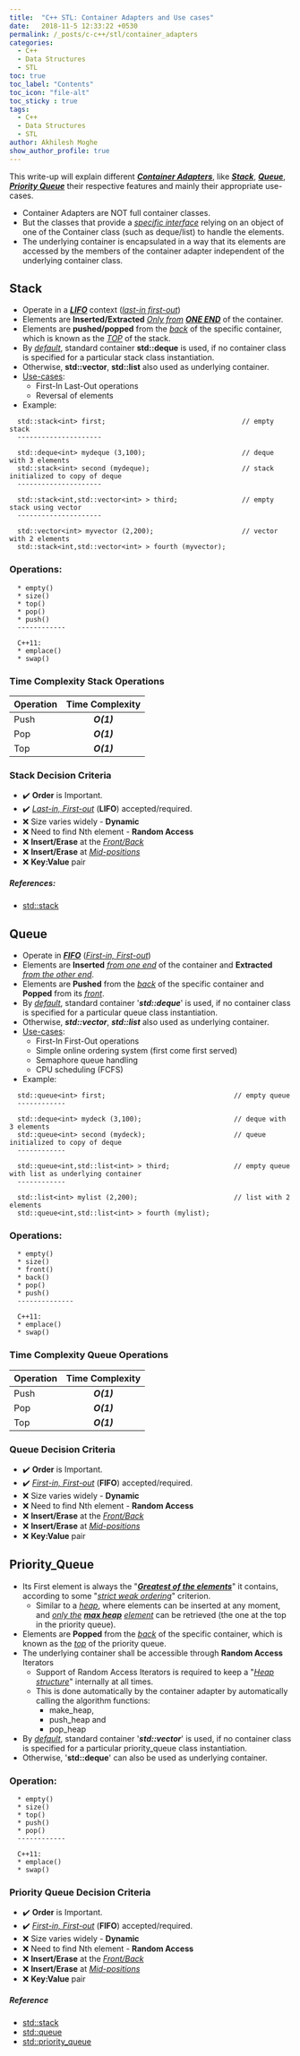 ```yaml
---
title:  "C++ STL: Container Adapters and Use cases"
date:   2018-11-5 12:33:22 +0530
permalink: /_posts/c-c++/stl/container_adapters
categories:
  - C++
  - Data Structures
  - STL
toc: true
toc_label: "Contents"
toc_icon: "file-alt"
toc_sticky : true
tags:
  - C++
  - Data Structures
  - STL
author: Akhilesh Moghe
show_author_profile: true
---
```


This write-up will explain different __*<u>Container Adapters</u>*__, like __*<u>Stack</u>*__, __*<u>Queue</u>*__, __*<u>Priority Queue</u>*__ their respective features and mainly their appropriate use-cases.
  - Container Adapters are NOT full container classes.
  - But the classes that provide a *<u>specific interface</u>* relying on an object of one of the Container class (such as deque/list) to handle the elements.
  - The underlying container is encapsulated in a way that its elements are accessed by the members of the container adapter independent of the underlying container class.

## Stack
  - Operate in a __*<u>LIFO</u>*__ context (*<u>last-in first-out</u>*)
  - Elements are __Inserted/Extracted__ *<u>Only from</u>* __*<u>ONE END</u>*__ of the container.
  - Elements are __pushed/popped__ from the *<u>back</u>* of the specific container, which is known as the *<u>TOP</u>* of the stack.
  - By *<u>default</u>*, standard container __std::deque__ is used, if no container class is specified for a particular stack class instantiation.
  - Otherwise, __std::vector__, __std::list__ also used as underlying container.
  - <u>Use-cases</u>:
    - First-In Last-Out operations
    - Reversal of elements
  - Example:
  ```
    std::stack<int> first;                                  // empty stack
    ---------------------
    
    std::deque<int> mydeque (3,100);                        // deque with 3 elements
    std::stack<int> second (mydeque);                       // stack initialized to copy of deque
    ---------------------
    
    std::stack<int,std::vector<int> > third;                // empty stack using vector
    ---------------------
    
    std::vector<int> myvector (2,200);                      // vector with 2 elements
    std::stack<int,std::vector<int> > fourth (myvector);
  ```

###	Operations:
  ```
    * empty()
    * size()
    * top()
    * pop()
    * push()
    ------------
    
    C++11:
    * emplace()
    * swap()
  ```

### Time Complexity Stack Operations

  | Operation | Time Complexity |
  |-----------|:---------------:|
  | Push      |   __*O(1)*__    |
  | Pop       |   __*O(1)*__    |
  | Top       |   __*O(1)*__    |

### Stack Decision Criteria
  - :heavy_check_mark: __Order__ is Important.
  - :heavy_check_mark: *<u>Last-in, First-out</u>* (__LIFO__) accepted/required.
  - :x: Size varies widely - __Dynamic__
  - :x: Need to find Nth element - __Random Access__
  - :x: __Insert/Erase__ at the *<u>Front/Back</u>*
  - :x: __Insert/Erase__ at *<u>Mid-positions</u>*
  - :x: __Key:Value__ pair

##### References:
  - [std::stack](https://www.cplusplus.com/reference/stack/stack/)


## Queue
  - Operate in __*<u>FIFO</u>*__ (*<u>First-in, First-out</u>*)
  - Elements are __Inserted__ *<u>from one end</u>* of the container and __Extracted__ *<u>from the other end</u>*.
  - Elements are __Pushed__ from the *<u>back</u>* of the specific container and __Popped__ from its *<u>front</u>*.
  - By *<u>default</u>*, standard container '__*std::deque*__' is used, if no container class is specified for a particular queue class instantiation.
  - Otherwise, __*std::vector*__, __*std::list*__ also used as underlying container.
  - <u>Use-cases</u>:
    - First-In First-Out operations
    - Simple online ordering system (first come first served)
    - Semaphore queue handling
    - CPU scheduling (FCFS)
  - Example:
  ```
    std::queue<int> first;                                // empty queue
    ------------
    
    std::deque<int> mydeck (3,100);                       // deque with 3 elements
    std::queue<int> second (mydeck);                      // queue initialized to copy of deque
    ------------
    
    std::queue<int,std::list<int> > third;                // empty queue with list as underlying container
    ------------
    
    std::list<int> mylist (2,200);                        // list with 2 elements
    std::queue<int,std::list<int> > fourth (mylist);
  ```

### Operations:
  ```
    * empty()
    * size()
    * front()
    * back()
    * pop()
    * push()
    --------------
    
    C++11:
    * emplace()
    * swap()
  ```

### Time Complexity Queue Operations

  | Operation | Time Complexity |
  |-----------|:---------------:|
  | Push      |   __*O(1)*__    |
  | Pop       |   __*O(1)*__    |
  | Top       |   __*O(1)*__    |

### Queue Decision Criteria
  - :heavy_check_mark: __Order__ is Important.
  - :heavy_check_mark: *<u>First-in, First-out</u>* (__FIFO__) accepted/required.
  - :x: Size varies widely - __Dynamic__
  - :x: Need to find Nth element - __Random Access__
  - :x: __Insert/Erase__ at the *<u>Front/Back</u>*
  - :x: __Insert/Erase__ at *<u>Mid-positions</u>*
  - :x: __Key:Value__ pair


## Priority_Queue
  - Its First element is always the "__*<u>Greatest of the elements</u>*__" it contains, according to some "*<u>strict weak ordering</u>*" criterion.
    - Similar to a *<u>heap</u>*, where elements can be inserted at any moment, and *<u>only the</u>* __*<u>max heap</u>*__ *<u>element</u>* can be retrieved (the one at the top in the priority queue).
  - Elements are __Popped__ from the *<u>back</u>* of the specific container, which is known as the *<u>top</u>* of the priority queue.
  - The underlying container shall be accessible through __Random Access__ Iterators
    - Support of Random Access Iterators is required to keep a "*<u>Heap structure</u>*" internally at all times.
    - This is done automatically by the container adapter by automatically calling the algorithm functions:
      - make_heap,
      - push_heap and
      - pop_heap
  - By *<u>default</u>*, standard container '__*std::vector*__' is used, if no container class is specified for a particular priority_queue class instantiation.
  - Otherwise, '__std::deque__' can also be used as underlying container.

### Operation:
  ```
    * empty()
    * size()
    * top()
    * push()
    * pop()
    ------------
    
    C++11:
    * emplace()
    * swap()
  ```

### Priority Queue Decision Criteria
  - :heavy_check_mark: __Order__ is Important.
  - :heavy_check_mark: *<u>First-in, First-out</u>* (__FIFO__) accepted/required.
  - :x: Size varies widely - __Dynamic__
  - :x: Need to find Nth element - __Random Access__
  - :x: __Insert/Erase__ at the *<u>Front/Back</u>*
  - :x: __Insert/Erase__ at *<u>Mid-positions</u>*
  - :x: __Key:Value__ pair

##### Reference
  - [std::stack](https://www.cplusplus.com/reference/stack/stack/)
  - [std::queue](https://www.cplusplus.com/reference/queue/queue/)
  - [std::priority_queue](https://www.cplusplus.com/reference/queue/priority_queue/)


